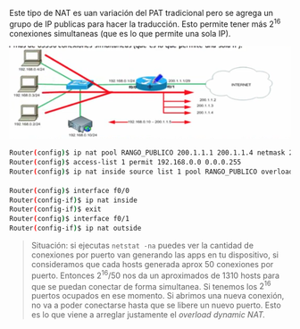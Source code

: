 Este tipo de NAT es uan variación del PAT tradicional pero se agrega un grupo de IP publicas para hacer la traducción. Esto permite tener más $2^{16}$ conexiones simultaneas (que es lo que permite una sola IP).

![](../_anexos_/Screenshot%20from%202023-12-31%2018-36-22.png)

``` bash
Router(config)$ ip nat pool RANGO_PUBLICO 200.1.1.1 200.1.1.4 netmask 255.255.255.248
Router(config)$ access-list 1 permit 192.168.0.0 0.0.0.255
Router(config)$ ip nat inside source list 1 pool RANGO_PUBLICO overload # Esta es la unica linea diferencial con NAT dinamico

Router(config)$ interface f0/0
Router(config-if)$ ip nat inside
Router(config-if)$ exit
Router(config)$ interface f0/1
Router(config-if)$ ip nat outside 
```

> Situación: si ejecutas `netstat -na` puedes ver la cantidad de conexiones por puerto van generando las apps en tu dispositivo, si consideramos que cada hosts generada aprox 50 conexiones por puerto. Entonces $2^{16}/50$ nos da un aproximados de 1310 hosts para que se puedan conectar de forma simultanea. 
> Si tenemos los $2^{16}$ puertos ocupados en ese momento. Si abrimos una nueva conexión, no va a poder conectarse hasta que se libere un nuevo puerto.
> Esto es lo que viene a arreglar justamente el _overload dynamic NAT._